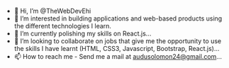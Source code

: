 - 👋 Hi, I’m @TheWebDevEhi
- 👀 I’m interested in building applications and web-based products using the different technologies I learn.
- 🌱 I’m currently polishing my skills on React.js...
- 💞️ I’m looking to collaborate on jobs that give me the opportunity to use the skills I have learnt (HTML, CSS3, Javascript, Bootstrap, React.js)...
- 📫 How to reach me - Send me a mail at audusolomon24@gmail.com...

<!---
TheWebDevEhi/TheWebDevEhi is a ✨ special ✨ repository because its `README.md` (this file) appears on your GitHub profile.
You can click the Preview link to take a look at your changes.
--->
